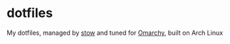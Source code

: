 # dotfiles
My dotfiles, managed by [stow](https://www.gnu.org/software/stow/) and tuned for [Omarchy](https://omarchy.org), built on Arch Linux
